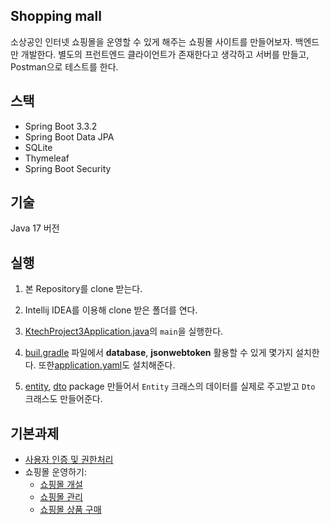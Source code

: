 ## Shopping mall 

소상공인 인터넷 쇼핑몰을 운영할 수 있게 해주는 쇼핑몰 사이트를 만들어보자.
백엔드만 개발한다. 별도의 프런트엔드 클라이언트가 존재한다고 생각하고 서버를 만들고, Postman으로 테스트를 한다.

## 스택
- Spring Boot 3.3.2
- Spring Boot Data JPA
- SQLite
- Thymeleaf
- Spring Boot Security

## 기술
Java 17 버전
## 실행

1. 본 Repository를 clone 받는다.
2. Intellij IDEA를 이용해 clone 받은 폴더를 연다.
3. [KtechProject3Application.java](src/main/java/com/example/ktech_project_3/KtechProject3Application.java)의 `main`을 실행한다.
4. [buil.gradle](buil.gradle) 파일에서 **database**,  **jsonwebtoken** 활용할 수 있게 몇가지 설치한다. 또한[application.yaml](application.yaml)도 설치해준다.

5. [entity](src/main/java/com/example/ktech_project_3/entity), [dto](src/main//java/com/example/ktech_project_3/dto) package 만들어서 `Entity` 크래스의 데이터를 실제로 주고받고 `Dto` 크래스도 만들어준다. 

## 기본과제
- [사용자 인증 및 권한처리](md/user.md)
- 쇼핑몰 운영하기:
  - [쇼핑몰 개설](md/shop.md)
  - [쇼핑몰 관리](md/product.md)
  - [쇼핑몰 상품 구매](md/order.md)









